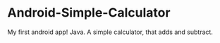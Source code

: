 # Android-Simple-Calculator
My first android app!  Java. A simple calculator, that adds and subtract.

